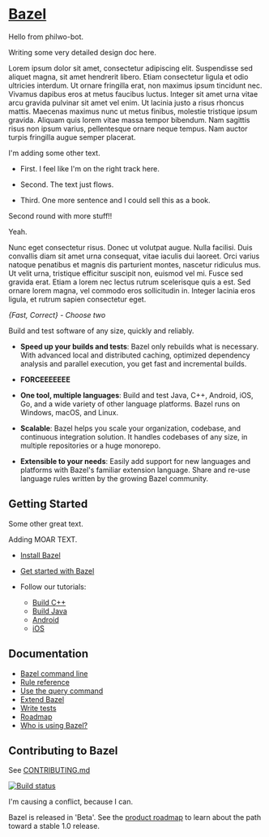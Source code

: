 # [Bazel](https://bazel.build)

Hello from philwo-bot.

Writing some very detailed design doc here.

Lorem ipsum dolor sit amet, consectetur adipiscing elit. Suspendisse sed aliquet
magna, sit amet hendrerit libero. Etiam consectetur ligula et odio ultricies
interdum. Ut ornare fringilla erat, non maximus ipsum tincidunt nec. Vivamus
dapibus eros at metus faucibus luctus. Integer sit amet urna vitae arcu gravida
pulvinar sit amet vel enim. Ut lacinia justo a risus rhoncus mattis. Maecenas
maximus nunc ut metus finibus, molestie tristique ipsum gravida. Aliquam quis
lorem vitae massa tempor bibendum. Nam sagittis risus non ipsum varius,
pellentesque ornare neque tempus. Nam auctor turpis fringilla augue semper
placerat.

I'm adding some other text.

* First. I feel like I'm on the right track here.

* Second. The text just flows.

* Third. One more sentence and I could sell this as a book.

Second round with more stuff!!

Yeah.

Nunc eget consectetur risus. Donec ut volutpat augue. Nulla facilisi. Duis
convallis diam sit amet urna consequat, vitae iaculis dui laoreet. Orci varius
natoque penatibus et magnis dis parturient montes, nascetur ridiculus mus. Ut
velit urna, tristique efficitur suscipit non, euismod vel mi. Fusce sed gravida
erat. Etiam a lorem nec lectus rutrum scelerisque quis a est. Sed ornare lorem
magna, vel commodo eros sollicitudin in. Integer lacinia eros ligula, et rutrum
sapien consectetur eget.

*{Fast, Correct} - Choose two*

Build and test software of any size, quickly and reliably.

* **Speed up your builds and tests**:
  Bazel only rebuilds what is necessary.
  With advanced local and distributed caching, optimized dependency analysis and
  parallel execution, you get fast and incremental builds.

* **FORCEEEEEEE**

* **One tool, multiple languages**: Build and test Java, C++, Android, iOS, Go,
  and a wide variety of other language platforms. Bazel runs on Windows, macOS,
  and Linux.

* **Scalable**: Bazel helps you scale your organization, codebase, and
  continuous integration solution. It handles codebases of any size, in multiple
  repositories or a huge monorepo.

* **Extensible to your needs**: Easily add support for new languages and
  platforms with Bazel's familiar extension language. Share and re-use language
  rules written by the growing Bazel community.

## Getting Started

Some other great text.

Adding MOAR TEXT.

  * [Install Bazel](https://docs.bazel.build/install.html)
  * [Get started with Bazel](https://docs.bazel.build/getting-started.html)
  * Follow our tutorials:

    - [Build C++](https://docs.bazel.build/tutorial/cpp.html)
    - [Build Java](https://docs.bazel.build/tutorial/java.html)
    - [Android](https://docs.bazel.build/tutorial/android-app.html)
    - [iOS](https://docs.bazel.build/tutorial/ios-app.html)

## Documentation

  * [Bazel command line](https://docs.bazel.build/user-manual.html)
  * [Rule reference](https://docs.bazel.build/be/overview.html)
  * [Use the query command](https://docs.bazel.build/query.html)
  * [Extend Bazel](https://docs.bazel.build/skylark/concepts.html)
  * [Write tests](https://docs.bazel.build/test-encyclopedia.html)
  * [Roadmap](https://bazel.build/roadmap.html)
  * [Who is using Bazel?](https://github.com/bazelbuild/bazel/wiki/Bazel-Users)

## Contributing to Bazel

See [CONTRIBUTING.md](CONTRIBUTING.md)

[![Build status](https://badge.buildkite.com/1fd282f8ad98c3fb10758a821e5313576356709dd7d11e9618.svg?status=master)](https://ci.bazel.build)

I'm causing a conflict, because I can.

Bazel is released in 'Beta'.
See the [product roadmap](https://bazel.build/roadmap.html) to learn about the
path toward a stable 1.0 release.
